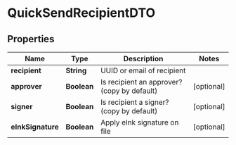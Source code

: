 # QuickSendRecipientDTO

## Properties
Name | Type | Description | Notes
------------ | ------------- | ------------- | -------------
**recipient** | **String** | UUID or email of recipient | 
**approver** | **Boolean** | Is recipient an approver? (copy by default) |  [optional]
**signer** | **Boolean** | Is recipient a signer? (copy by default) |  [optional]
**eInkSignature** | **Boolean** | Apply eInk signature on file |  [optional]
